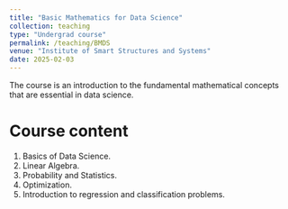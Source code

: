 ```yaml
---
title: "Basic Mathematics for Data Science"
collection: teaching
type: "Undergrad course"
permalink: /teaching/BMDS
venue: "Institute of Smart Structures and Systems"
date: 2025-02-03
---
```


The course is an introduction to the fundamental mathematical concepts that are essential in data science.

Course content
=============
1. Basics of Data Science.
2. Linear Algebra.
3. Probability and Statistics.
4. Optimization.
5. Introduction to regression and classification problems.



